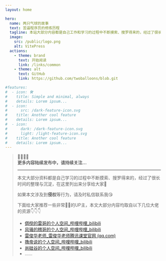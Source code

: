 ```yaml
---
layout: home

hero:
  name: 两只气球的故事
  text: 苦逼程序员的修炼历程
  tagline: 本站大部分内容都是自己工作和学习的过程中不断摸索、搜罗得来的，经过了很长时间的整理与沉淀，在这里列出来分享给大家。
  image:
    src: /public/logo.png
    alt: VitePress
  actions:
    - theme: brand
      text: 开始阅读
      link: /links/common
    - theme: alt
      text: GitHub
      link: https://github.com/twoballoons/blob.git

#features:
#  - icon: 🛠️
#    title: Simple and minimal, always
#    details: Lorem ipsum...
#  - icon:
#      src: /dark-feature-icon.svg
#    title: Another cool feature
#    details: Lorem ipsum...
#  - icon:
#      dark: /dark-feature-icon.svg
#      light: /light-feature-icon.svg
#    title: Another cool feature
#    details: Lorem ipsum...
---
```


> 🎈🎈🎈🎈  
> **更多内容陆续发布中，请持续关注...**
>
> ------
>
> 本文大部分资料都是自己学习的过程中不断摸索、搜罗得来的，经过了很长时间的整理与沉淀，在这里列出来分享给大家:muscle:
>
> 如果本文涉及到**侵权**等行为，请及时私信联系我:kissing_heart:
>
> 下面给大家推荐一些非常:cow2::beer:的UP主，本文大部分内容均取自以下几位大佬的资源:point_down::point_down::point_down:
>
> - [倜傥的雷哥的个人空间_哔哩哔哩_bilibili ](https://space.bilibili.com/328600605)
> - [风骚的稽哥的个人空间_哔哩哔哩_bilibili](https://space.bilibili.com/12327895)
> - [雷俊华老师_雷俊华老师腾讯课堂官网 (qq.com) ](https://leijh.ke.qq.com/)
> - [撸帝说的个人空间_哔哩哔哩_bilibili ](https://space.bilibili.com/31137138)
> - [尚硅谷的个人空间_哔哩哔哩_bilibili ](https://space.bilibili.com/302417610)
> - ......